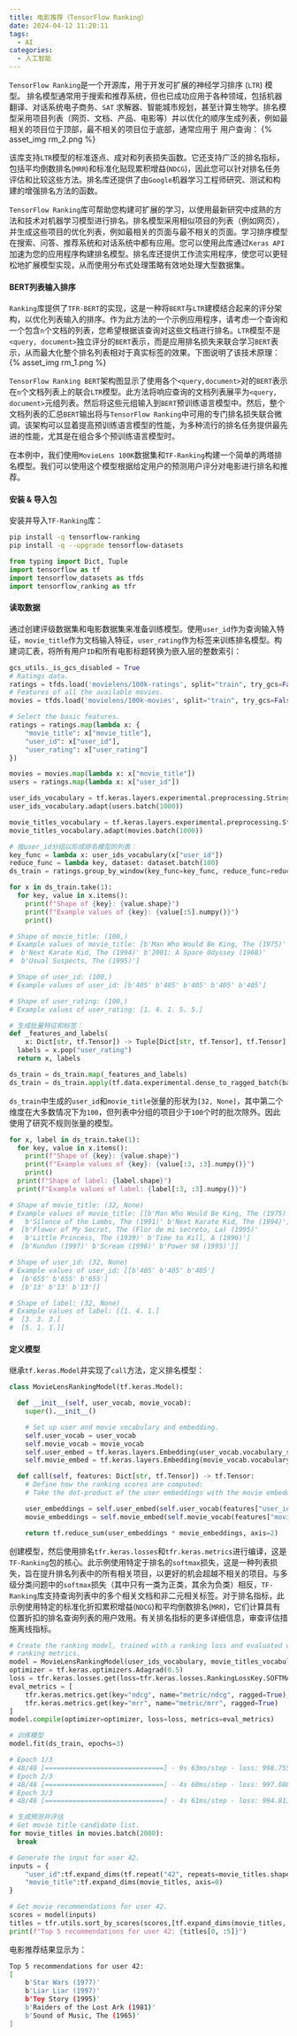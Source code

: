 ```yaml
---
title: 电影推荐（TensorFlow Ranking）
date: 2024-04-12 11:20:11
tags:
  - AI
categories:
  - 人工智能
---
```

`TensorFlow Ranking`是一个开源库，用于开发可扩展的神经学习排序 (`LTR`) 模型。 排名模型通常用于搜索和推荐系统，但也已成功应用于各种领域，包括机器翻译、对话系统电子商务、`SAT` 求解器、智能城市规划，甚至计算生物学。排名模型采用项目列表（网页、文档、产品、电影等）并以优化的顺序生成列表，例如最相关的项目位于顶部，最不相关的项目位于底部，通常应用于 用户查询：
{% asset_img rm_2.png %}
<!-- more -->

该库支持`LTR`模型的标准逐点、成对和列表损失函数。它还支持广泛的排名指标，包括平均倒数排名(`MRR`)和标准化贴现累积增益(`NDCG`)，因此您可以针对排名任务评估和比较这些方法。排名库还提供了由`Google`机器学习工程师研究、测试和构建的增强排名方法的函数。

`TensorFlow Ranking`库可帮助您构建可扩展的学习，以使用最新研究中成熟的方法和技术对机器学习模型进行排名。排名模型采用相似项目的列表（例如网页），并生成这些项目的优化列表，例如最相关的页面与最不相关的页面。学习排序模型在搜索、问答、推荐系统和对话系统中都有应用。您可以使用此库通过`Keras API`加速为您的应用程序构建排名模型。排名库还提供工作流实用程序，使您可以更轻松地扩展模型实现，从而使用分布式处理策略有效地处理大型数据集。

#### BERT列表输入排序

`Ranking`库提供了`TFR-BERT`的实现，这是一种将`BERT`与`LTR`建模结合起来的评分架构，以优化列表输入的排序。作为此方法的一个示例应用程序，请考虑一个查询和一个包含`n`个文档的列表，您希望根据该查询对这些文档进行排名。`LTR`模型不是`<query, document>`独立评分的`BERT`表示，而是应用排名损失来联合学习`BERT`表示，从而最大化整个排名列表相对于真实标签的效果。下图说明了该技术原理：
{% asset_img rm_1.png %}

`TensorFlow Ranking BERT`架构图显示了使用各个`<query,document>`对的`BERT`表示在`n`个文档列表上的联合`LTR`模型。此方法将响应查询的文档列表展平为`<query, document>`元组列表。然后将这些元组输入到`BERT`预训练语言模型中。然后，整个文档列表的汇总`BERT`输出将与`TensorFlow Ranking`中可用的专门排名损失联合微调。该架构可以显着提高预训练语言模型的性能，为多种流行的排名任务提供最先进的性能，尤其是在组合多个预训练语言模型时。

在本例中，我们使用`MovieLens 100K`数据集和`TF-Ranking`构建一个简单的两塔排名模型。我们可以使用这个模型根据给定用户的预测用户评分对电影进行排名和推荐。

#### 安装 & 导入包

安装并导入`TF-Ranking`库：
```bash
pip install -q tensorflow-ranking
pip install -q --upgrade tensorflow-datasets
```
```python
from typing import Dict, Tuple
import tensorflow as tf
import tensorflow_datasets as tfds
import tensorflow_ranking as tfr
```
#### 读取数据

通过创建评级数据集和电影数据集来准备训练模型。使用`user_id`作为查询输入特征，`movie_title`作为文档输入特征，`user_rating`作为标签来训练排名模型。构建词汇表，将所有用户`ID`和所有电影标题转换为嵌入层的整数索引：
```python
gcs_utils._is_gcs_disabled = True
# Ratings data.
ratings = tfds.load('movielens/100k-ratings', split="train", try_gcs=False)
# Features of all the available movies.
movies = tfds.load('movielens/100k-movies', split="train", try_gcs=False)

# Select the basic features.
ratings = ratings.map(lambda x: {
    "movie_title": x["movie_title"],
    "user_id": x["user_id"],
    "user_rating": x["user_rating"]
})

movies = movies.map(lambda x: x["movie_title"])
users = ratings.map(lambda x: x["user_id"])

user_ids_vocabulary = tf.keras.layers.experimental.preprocessing.StringLookup(mask_token=None)
user_ids_vocabulary.adapt(users.batch(1000))

movie_titles_vocabulary = tf.keras.layers.experimental.preprocessing.StringLookup(mask_token=None)
movie_titles_vocabulary.adapt(movies.batch(1000))

# 按user_id分组以形成排名模型的列表：
key_func = lambda x: user_ids_vocabulary(x["user_id"])
reduce_func = lambda key, dataset: dataset.batch(100)
ds_train = ratings.group_by_window(key_func=key_func, reduce_func=reduce_func, window_size=100)

for x in ds_train.take(1):
  for key, value in x.items():
    print(f"Shape of {key}: {value.shape}")
    print(f"Example values of {key}: {value[:5].numpy()}")
    print()

# Shape of movie_title: (100,)
# Example values of movie_title: [b'Man Who Would Be King, The (1975)' b'Silence of the Lambs, The (1991)'
#  b'Next Karate Kid, The (1994)' b'2001: A Space Odyssey (1968)'
#  b'Usual Suspects, The (1995)']

# Shape of user_id: (100,)
# Example values of user_id: [b'405' b'405' b'405' b'405' b'405']

# Shape of user_rating: (100,)
# Example values of user_rating: [1. 4. 1. 5. 5.]

# 生成批量特征和标签：
def _features_and_labels(
    x: Dict[str, tf.Tensor]) -> Tuple[Dict[str, tf.Tensor], tf.Tensor]:
  labels = x.pop("user_rating")
  return x, labels

ds_train = ds_train.map(_features_and_labels)
ds_train = ds_train.apply(tf.data.experimental.dense_to_ragged_batch(batch_size=32))
```
`ds_train`中生成的`user_id`和`movie_title`张量的形状为`[32, None]`，其中第二个维度在大多数情况下为`100`，但列表中分组的项目少于`100`个时的批次除外。因此使用了研究不规则张量的模型。
```python
for x, label in ds_train.take(1):
  for key, value in x.items():
    print(f"Shape of {key}: {value.shape}")
    print(f"Example values of {key}: {value[:3, :3].numpy()}")
    print()
  print(f"Shape of label: {label.shape}")
  print(f"Example values of label: {label[:3, :3].numpy()}")

# Shape of movie_title: (32, None)
# Example values of movie_title: [[b'Man Who Would Be King, The (1975)'
#   b'Silence of the Lambs, The (1991)' b'Next Karate Kid, The (1994)']
#  [b'Flower of My Secret, The (Flor de mi secreto, La) (1995)'
#   b'Little Princess, The (1939)' b'Time to Kill, A (1996)']
#  [b'Kundun (1997)' b'Scream (1996)' b'Power 98 (1995)']]

# Shape of user_id: (32, None)
# Example values of user_id: [[b'405' b'405' b'405']
#  [b'655' b'655' b'655']
#  [b'13' b'13' b'13']]

# Shape of label: (32, None)
# Example values of label: [[1. 4. 1.]
#  [3. 3. 3.]
#  [5. 1. 1.]]
```
#### 定义模型

继承`tf.keras.Model`并实现了`call`方法，定义排名模型：
```python
class MovieLensRankingModel(tf.keras.Model):

  def __init__(self, user_vocab, movie_vocab):
    super().__init__()

    # Set up user and movie vocabulary and embedding.
    self.user_vocab = user_vocab
    self.movie_vocab = movie_vocab
    self.user_embed = tf.keras.layers.Embedding(user_vocab.vocabulary_size(),64)
    self.movie_embed = tf.keras.layers.Embedding(movie_vocab.vocabulary_size(),64)

  def call(self, features: Dict[str, tf.Tensor]) -> tf.Tensor:
    # Define how the ranking scores are computed: 
    # Take the dot-product of the user embeddings with the movie embeddings.

    user_embeddings = self.user_embed(self.user_vocab(features["user_id"]))
    movie_embeddings = self.movie_embed(self.movie_vocab(features["movie_title"]))

    return tf.reduce_sum(user_embeddings * movie_embeddings, axis=2)
```
创建模型，然后使用排名`tfr.keras.losses`和`tfr.keras.metrics`进行编译，这是`TF-Ranking`包的核心。此示例使用特定于排名的`softmax`损失，这是一种列表损失，旨在提升排名列表中的所有相关项目，以更好的机会超越不相关的项目。与多级分类问题中的`softmax`损失（其中只有一类为正类，其余为负类）相反，`TF-Ranking`库支持查询列表中的多个相关文档和非二元相关标签。对于排名指标，此示例使用特定的标准化折扣累积增益(`NDCG`)和平均倒数排名(`MRR`)，它们计算具有位置折扣的排名查询列表的用户效用。有关排名指标的更多详细信息，审查评估措施离线指标。
```python
# Create the ranking model, trained with a ranking loss and evaluated with
# ranking metrics.
model = MovieLensRankingModel(user_ids_vocabulary, movie_titles_vocabulary)
optimizer = tf.keras.optimizers.Adagrad(0.5)
loss = tfr.keras.losses.get(loss=tfr.keras.losses.RankingLossKey.SOFTMAX_LOSS, ragged=True)
eval_metrics = [
    tfr.keras.metrics.get(key="ndcg", name="metric/ndcg", ragged=True),
    tfr.keras.metrics.get(key="mrr", name="metric/mrr", ragged=True)
]
model.compile(optimizer=optimizer, loss=loss, metrics=eval_metrics)

# 训练模型
model.fit(ds_train, epochs=3)

# Epoch 1/3
# 48/48 [==============================] - 9s 63ms/step - loss: 998.7556 - metric/ndcg: 0.8240 - metric/mrr: 1.0000
# Epoch 2/3
# 48/48 [==============================] - 4s 60ms/step - loss: 997.0884 - metric/ndcg: 0.9172 - metric/mrr: 1.0000
# Epoch 3/3
# 48/48 [==============================] - 4s 61ms/step - loss: 994.8118 - metric/ndcg: 0.9394 - metric/mrr: 1.0000

# 生成预测并评估
# Get movie title candidate list.
for movie_titles in movies.batch(2000):
  break

# Generate the input for user 42.
inputs = {
    "user_id":tf.expand_dims(tf.repeat("42", repeats=movie_titles.shape[0]), axis=0),
    "movie_title":tf.expand_dims(movie_titles, axis=0)
}

# Get movie recommendations for user 42.
scores = model(inputs)
titles = tfr.utils.sort_by_scores(scores,[tf.expand_dims(movie_titles, axis=0)])[0]
print(f"Top 5 recommendations for user 42: {titles[0, :5]}")
```
电影推荐结果显示为：
```bash
Top 5 recommendations for user 42: 
[
    b'Star Wars (1977)' 
    b'Liar Liar (1997)' 
    b'Toy Story (1995)'
    b'Raiders of the Lost Ark (1981)' 
    b'Sound of Music, The (1965)'
]
```